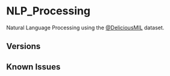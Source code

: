 # NLP_Processing
 
Natural Language Processing using the [@DeliciousMIL](https://archive.ics.uci.edu/ml/datasets/DeliciousMIL%3A+A+Data+Set+for+Multi-Label+Multi-Instance+Learning+with+Instance+Labels) dataset.

## Versions

## Known Issues
